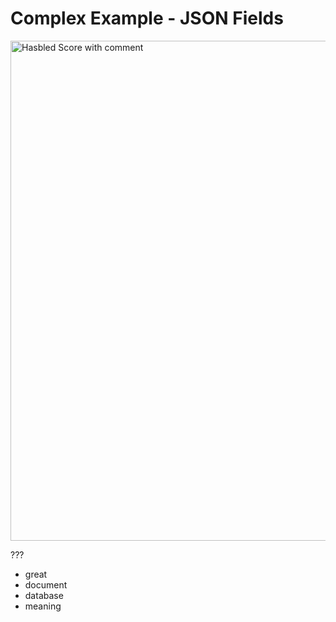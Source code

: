# Complex Example - JSON Fields

<img src="images/contraindication_flags_with_comment.png" width="800" alt="Hasbled Score with comment">

???

- great
- document
- database
- meaning
